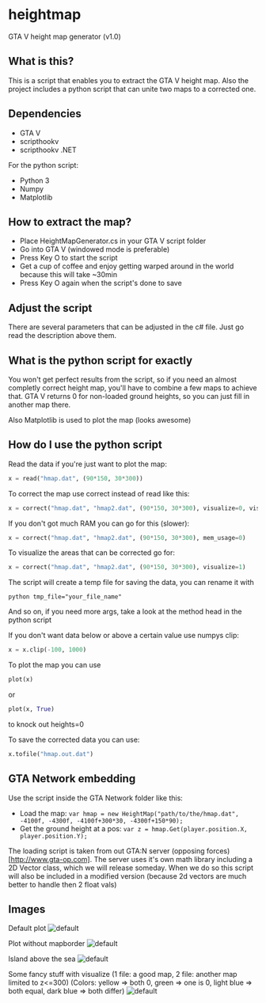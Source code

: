 # heightmap
GTA V height map generator (v1.0)

## What is this?
This is a script that enables you to extract the GTA V height map.
Also the project includes a python script that can unite two maps to a corrected one.

## Dependencies

- GTA V
- scripthookv
- scripthookv .NET

For the python script:

- Python 3
- Numpy
- Matplotlib

## How to extract the map?

- Place HeightMapGenerator.cs in your GTA V script folder
- Go into GTA V (windowed mode is preferable)
- Press Key O to start the script
- Get a cup of coffee and enjoy getting warped around in the world because this will take ~30min
- Press Key O again when the script's done to save

## Adjust the script

There are several parameters that can be adjusted in the c# file.
Just go read the description above them.

## What is the python script for exactly

You won't get perfect results from the script, so if you need an almost completly correct height map,
you'll have to combine a few maps to achieve that.
GTA V returns 0 for non-loaded ground heights, so you can just fill in another map there.

Also Matplotlib is used to plot the map (looks awesome)

## How do I use the python script

Read the data if you're just want to plot the map:
```python
x = read("hmap.dat", (90*150, 30*300))
```

To correct the map use correct instead of read like this:
```python
x = correct("hmap.dat", "hmap2.dat", (90*150, 30*300), visualize=0, visualize_report=0, mem_usage=1)
```

If you don't got much RAM you can go for this (slower):
```python
x = correct("hmap.dat", "hmap2.dat", (90*150, 30*300), mem_usage=0)
```

To visualize the areas that can be corrected go for:
```python
x = correct("hmap.dat", "hmap2.dat", (90*150, 30*300), visualize=1)
```

The script will create a temp file for saving the data, you can rename it with
```
python tmp_file="your_file_name"
```

And so on, if you need more args, take a look at the method head in the python script


If you don't want data below or above a certain value use numpys clip:
```python
x = x.clip(-100, 1000)
```

To plot the map you can use
```python
plot(x)
```
or
```python
plot(x, True)
```
to knock out heights=0

To save the corrected data you can use:
```python
x.tofile("hmap.out.dat")
```

## GTA Network embedding

Use the script inside the GTA Network folder like this:

- Load the map: `var hmap = new HeightMap("path/to/the/hmap.dat", -4100f, -4300f, -4100f+300*30, -4300f+150*90);`
- Get the ground height at a pos: `var z = hmap.Get(player.position.X, player.position.Y);`

The loading script is taken from out GTA:N server (opposing forces)[http://www.gta-op.com].
The server uses it's own math library including a 2D Vector class, which we will release someday.
When we do so this script will also be included in a modified version (because 2d vectors are much better to handle then 2 float vals)

## Images

Default plot
![default](http://www.gta-op.com/hmap/default.jpg)

Plot without mapborder
![default](http://www.gta-op.com/hmap/island.jpg)

Island above the sea
![default](http://www.gta-op.com/hmap/above_sea.jpg)

Some fancy stuff with visualize (1 file: a good map, 2 file: another map limited to z<=300)
(Colors: yellow => both 0, green => one is 0, light blue => both equal, dark blue => both differ)
![default](http://www.gta-op.com/hmap/valid.png)
